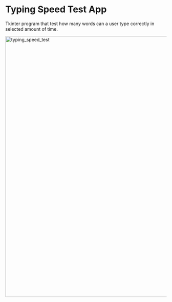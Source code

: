 # Typing Speed Test App
Tkinter program that test how many words can a user type correctly in selected amount of time.

<img width="815" alt="typing_speed_test" src="https://user-images.githubusercontent.com/102183484/196512440-5f8dab5c-cbe7-4230-baa9-06c680e4cf44.png">
